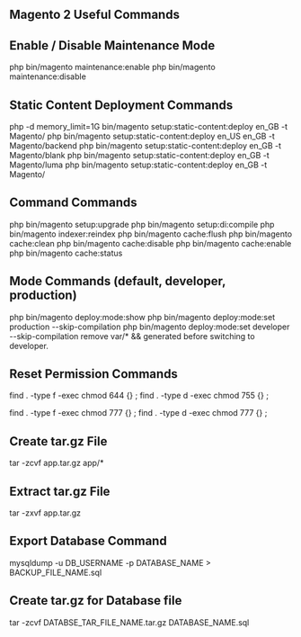 ## Magento 2 Useful Commands

## Enable / Disable Maintenance Mode
php bin/magento maintenance:enable
php bin/magento maintenance:disable

## Static Content Deployment Commands
php -d memory_limit=1G bin/magento setup:static-content:deploy en_GB -t Magento/<YOUR THEME NAME>
php bin/magento setup:static-content:deploy en_US en_GB -t Magento/backend
php bin/magento setup:static-content:deploy en_GB -t Magento/blank
php bin/magento setup:static-content:deploy en_GB -t Magento/luma
php bin/magento setup:static-content:deploy en_GB -t Magento/<YOUR THEME NAME>

## Command Commands
php bin/magento setup:upgrade
php bin/magento setup:di:compile
php bin/magento indexer:reindex
php bin/magento cache:flush
php bin/magento cache:clean
php bin/magento cache:disable
php bin/magento cache:enable
php bin/magento cache:status

## Mode Commands (default, developer, production)
php bin/magento deploy:mode:show
php bin/magento deploy:mode:set production --skip-compilation
php bin/magento deploy:mode:set developer --skip-compilation
remove var/* && generated before switching to developer.

## Reset Permission Commands
find . -type f -exec chmod 644 {} \;
find . -type d -exec chmod 755 {} \;

find . -type f -exec chmod 777 {} \;
find . -type d -exec chmod 777 {} \;

## Create tar.gz File
tar -zcvf app.tar.gz app/*

## Extract tar.gz File
tar -zxvf app.tar.gz

## Export Database Command
mysqldump -u DB_USERNAME -p DATABASE_NAME > BACKUP_FILE_NAME.sql

## Create tar.gz for Database file
tar -zcvf DATABSE_TAR_FILE_NAME.tar.gz DATABASE_NAME.sql
